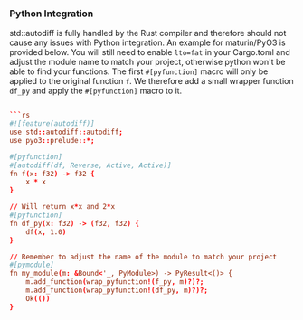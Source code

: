 ### Python Integration

std::autodiff is fully handled by the Rust compiler and therefore should not cause any issues with Python integration.
An example for maturin/PyO3 is provided below. You will still need to enable `lto=fat` in your Cargo.toml and adjust 
the module name to match your project, otherwise python won't be able to find your functions.
The first `#[pyfunction]` macro will only be applied to the original function `f`. 
We therefore add a small wrapper function `df_py` and apply the `#[pyfunction]` macro to it.

```toml

```rs 
#![feature(autodiff)]
use std::autodiff::autodiff;
use pyo3::prelude::*;

#[pyfunction]
#[autodiff(df, Reverse, Active, Active)]
fn f(x: f32) -> f32 {
    x * x
}

// Will return x*x and 2*x
#[pyfunction]
fn df_py(x: f32) -> (f32, f32) {
    df(x, 1.0)
}

// Remember to adjust the name of the module to match your project
#[pymodule]
fn my_module(m: &Bound<'_, PyModule>) -> PyResult<()> {
    m.add_function(wrap_pyfunction!(f_py, m)?)?;
    m.add_function(wrap_pyfunction!(df_py, m)?)?;
    Ok(())
}
```
